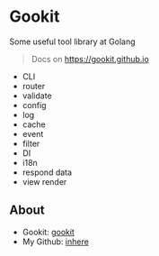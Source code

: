 # Gookit



Some useful tool library at Golang

> Docs on https://gookit.github.io

- CLI
- router
- validate
- config
- log
- cache
- event
- filter
- DI
- i18n
- respond data
- view render

## About

- Gookit: [gookit](https://github.com/gookit)
- My Github: [inhere](https://github.com/inhere)
